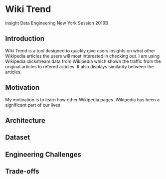 # Wiki Trend

Insight Data Engineering
New York Session 2019B

## Introduction
Wiki Trend is a tool designed to quickly give users insights on what other Wikipedia articles the users will most interested in checking out. I am using Wikipedia clickstream data from Wikipedia which shown the traffic from the original articles to refered articles. It also displays similarity between the articles.

## Motivation
My motivation is to learn how other Wikipedia pages. Wikipedia has been a significant part of our lives

## Architecture

## Dataset

## Engineering Challenges

## Trade-offs
